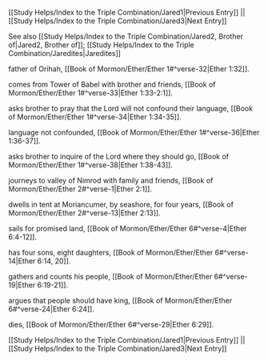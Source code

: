 [[Study Helps/Index to the Triple Combination/Jared1|Previous Entry]]  ||  [[Study Helps/Index to the Triple Combination/Jared3|Next Entry]]

 See also [[Study Helps/Index to the Triple Combination/Jared2, Brother of|Jared2, Brother of]]; [[Study Helps/Index to the Triple Combination/Jaredites|Jaredites]]

 father of Orihah, [[Book of Mormon/Ether/Ether 1#^verse-32|Ether 1:32]].

 comes from Tower of Babel with brother and friends, [[Book of Mormon/Ether/Ether 1#^verse-33|Ether 1:33-2:1]].

 asks brother to pray that the Lord will not confound their language, [[Book of Mormon/Ether/Ether 1#^verse-34|Ether 1:34-35]].

 language not confounded, [[Book of Mormon/Ether/Ether 1#^verse-36|Ether 1:36-37]].

 asks brother to inquire of the Lord where they should go, [[Book of Mormon/Ether/Ether 1#^verse-38|Ether 1:38-43]].

 journeys to valley of Nimrod with family and friends, [[Book of Mormon/Ether/Ether 2#^verse-1|Ether 2:1]].

 dwells in tent at Moriancumer, by seashore, for four years, [[Book of Mormon/Ether/Ether 2#^verse-13|Ether 2:13]].

 sails for promised land, [[Book of Mormon/Ether/Ether 6#^verse-4|Ether 6:4-12]].

 has four sons, eight daughters, [[Book of Mormon/Ether/Ether 6#^verse-14|Ether 6:14, 20]].

 gathers and counts his people, [[Book of Mormon/Ether/Ether 6#^verse-19|Ether 6:19-21]].

 argues that people should have king, [[Book of Mormon/Ether/Ether 6#^verse-24|Ether 6:24]].

 dies, [[Book of Mormon/Ether/Ether 6#^verse-29|Ether 6:29]].

[[Study Helps/Index to the Triple Combination/Jared1|Previous Entry]]  ||  [[Study Helps/Index to the Triple Combination/Jared3|Next Entry]]